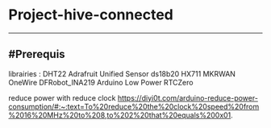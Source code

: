 # Project-hive-connected

-----------------------------
#Prerequis
-----------------------------
librairies :
DHT22
Adrafruit Unified Sensor
ds18b20
HX711
MKRWAN
OneWire
DFRobot_INA219
Arduino Low Power
RTCZero



reduce power with reduce clock
https://diyi0t.com/arduino-reduce-power-consumption/#:~:text=To%20reduce%20the%20clock%20speed%20from%2016%20MHz%20to%208,to%202%20that%20equals%200x01.